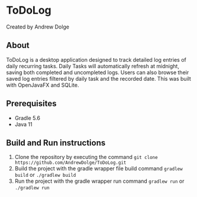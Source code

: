 # ToDoLog

Created by Andrew Dolge

## About

ToDoLog is a desktop application designed to track detailed log entries of daily recurring tasks. Daily Tasks will automatically refresh at midnight, saving both completed and uncompleted logs. Users can also browse their saved log entries filtered by daily task and the recorded date. This was built with OpenJavaFX and SQLite.

## Prerequisites

* Gradle 5.6
* Java 11

## Build and Run instructions

1. Clone the repository by executing the command ```git clone https://github.com/AndrewDolge/ToDoLog.git```
2. Build the project with the gradle wrapper file build command ```gradlew build``` or ```./gradlew build```
3. Run the project with the gradle wrapper run command ```gradlew run``` or ```./gradlew run```
